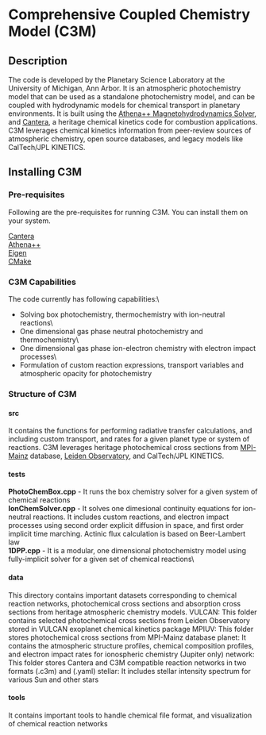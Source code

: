 # Comprehensive Coupled Chemistry Model (C3M)

## Description
The code is developed by the Planetary Science Laboratory at the University of Michigan, Ann Arbor. It is an atmospheric photochemistry model that can be used as a standalone photochemistry model,
and can be coupled with hydrodynamic models for chemical transport in planetary environments. It is built using the [Athena++ Magnetohydrodynamics Solver](https://github.com/PrincetonUniversity/athena), and [Cantera](https://cantera.org/), a heritage chemical kinetics code for combustion applications. C3M leverages chemical kinetics information from peer-review sources of atmospheric chemistry, open source databases, and legacy models like CalTech/JPL KINETICS.

## Installing C3M

### Pre-requisites
Following are the pre-requisites for running C3M. You can install them on your system.

[Cantera](https://cantera.org/)\
[Athena++](https://github.com/PrincetonUniversity/athena)\
[Eigen](https://eigen.tuxfamily.org/index.php?title=Main_Page)\
[CMake](https://cmake.org/)


### C3M Capabilities

The code currently has following capabilities:\

* Solving box photochemistry, thermochemistry with ion-neutral reactions\
* One dimensional gas phase neutral photochemistry and thermochemistry\
* One dimensional gas phase ion-electron chemistry with electron impact processes\
* Formulation of custom reaction expressions, transport variables and atmospheric opacity for photochemistry


### Structure of C3M
#### src

It contains the functions for performing radiative transfer calculations, and including custom transport, and rates for a given planet type or system of reactions. C3M leverages heritage photochemical cross sections from [MPI-Mainz](https://uv-vis-spectral-atlas-mainz.org/uvvis/cross_sections/Sulfur%20compounds/Inorganic%20S-compounds/S3.spc) database, [Leiden Observatory](https://home.strw.leidenuniv.nl/~ewine/photo/), and CalTech/JPL KINETICS.

#### tests

**PhotoChemBox.cpp** - It runs the box chemistry solver for a given system of chemical reactions\
**IonChemSolver.cpp** - It solves one dimesional continuity equations for ion-neutral reactions. It includes custom reactions, and electron impact processes using second order explicit diffusion in space, and first order implicit time marching. Actinic flux calculation is based on Beer-Lambert law\
**1DPP.cpp** - It is a modular, one dimensional photochemistry model using fully-implicit solver for a given set of chemical reactions\

#### data

This directory contains important datasets corresponding to chemical reaction networks, photochemical cross sections and absorption cross sections from heritage atmospheric chemistry models.
VULCAN: This folder contains selected photochemical cross sections from Leiden Observatory stored in VULCAN exoplanet chemical kinetics package
MPIUV: This folder stores photochemical cross sections from MPI-Mainz database
planet: It contains the atmospheric structure profiles, chemical composition profiles, and electron impact rates for ionospheric chemistry (Jupiter only)
network: This folder stores Cantera and C3M compatible reaction networks in two formats (.c3m) and (.yaml)
stellar: It includes stellar intensity spectrum for various Sun and other stars

#### tools

It contains important tools to handle chemical file format, and visualization of chemical reaction networks

